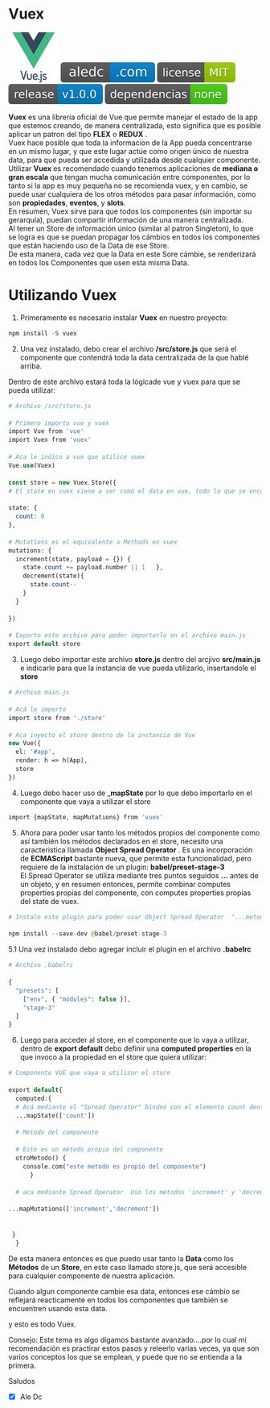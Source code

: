 # Vuex
![vueJS](https://raw.githubusercontent.com/aledc7/vuejs/master/vuelogo.png)
[![aledc.com](https://github.com/aledc7/Scrum-Certification/blob/master/recursos/aledc.com.svg)](https://aledc.com)
[![License](https://github.com/aledc7/Scrum-Certification/blob/master/recursos/mit-license.svg)](https://aledc.com)
[![GitHub release](https://github.com/aledc7/Scrum-Certification/blob/master/recursos/release.svg)](https://aledc.com)
[![Dependencies](https://github.com/aledc7/Scrum-Certification/blob/master/recursos/dependencias-none.svg)](https://aledc.com)


__Vuex__ es una librería oficial de Vue que permite manejar el estado de la app que estemos creando, de manera centralizada, esto significa que es posible aplicar un patron del tipo __FLEX__ o __REDUX__ .  
Vuex hace posible que toda la informacíon de la App pueda concentrarse en un mismo lugar, y que este lugar actúe como origen único de nuestra data, para que pueda ser accedida y utilizada desde cualquier componente.  
Utilizar __Vuex__ es recomendado cuando tenemos aplicaciones de __mediana o gran escala__ que tengan mucha comunicación entre componentes, por lo tanto si la app es muy pequeña no se recomienda vuex, y en cambio, se puede usar cualquiera de los otros métodos para pasar información, como son __propiedades__, __eventos__, y __slots__.   
En resumen, Vuex sirve para que todos los componentes (sin importar su gerarquía), puedan compartir información de una manera centralizada.  
Al tener un Store de información único (similar al patron Singleton), lo que se logra es que se puedan propagar los cámbios en todos los componentes que están haciendo uso de la Data de ese Store.  
De esta manera, cada vez que la Data en este Sore cámbie, se renderizará en todos los Componentes que usen esta misma Data.  

# Utilizando Vuex


1.  Primeramente es necesario instalar __Vuex__ en nuestro proyecto:
```php
npm install -S vuex
````

2. Una vez instalado, debo crear el archivo __/src/store.js__ que será el componente que contendrá toda la data centralizada de la que hablé arriba.  

Dentro de este archivo estará toda la lógicade vue y vuex para que se pueda utilizar:   

```php
# Archivo /src/store.js

# Primero importo vue y vuex
import Vue from 'vue'
import Vuex from 'vuex'

# Aca le indico a vue que utilice vuex
Vue.use(Vuex)

const store = new Vuex.Store({
# El state en vuex viene a ser como el data en vue, todo lo que se encuentre aca es lo que se va a poder compartir en todos los componentes

state: {
  count: 0
},

# Mutations es el equivalente a Methods en vuex
mutations: {
  increment(state, payload = {}) {
    state.count += payload.number || 1   },
    decrement(state){
      state.count--
    }
  }

})

# Exporto este archivo para poder importarlo en el archivo main.js
export default store
````

3. Luego debo importar este archivo __store.js__ dentro del arcjivo __src/main.js__  e indicarle para que la instancia de vue pueda utilizarlo, insertandole el __store__ 

```php
# Archivo main.js

# Acá lo importo
import store from './store'

# Aca inyecto el store dentro de la instancia de Vue
new Vue({
  el: '#app',
  render: h => h(App),
  store
})
````

4. Luego debo hacer uso de ___mapState__ por lo que debo importarlo en el componente que vaya a utilizar el store

```php
import {mapState, mapMutations} from 'vuex'
````

5. Ahora para poder usar tanto los métodos propios del componente como así también los métodos declarados en el store, necesito una caracteristica llamada __Object Spread Operator__ . Es una incorporación  de __ECMAScript__ bastante nueva, que permite esta funcionalidad, pero requiere de la instalación de un plugin:  __babel/preset-stage-3__  
El Spread Operator se utiliza mediante tres puntos seguidos __...__ antes de un objeto, y en resumen entonces, permite combinar computes properties propias del componente, con computes properties propias del state de vuex.   

```php
# Instalo este plugin para poder usar Object Spread Operator  "...metodo     ...estado"

npm install --save-dev @babel/preset-stage-3
````

5.1 Una vez instalado debo agregar incluir el plugin en el archivo __.babelrc__
```php
# Archivo .babelrc

{
  "presets": [
    ["env", { "modules": false }],
    "stage-3"
  ]
}
````

6. Luego para acceder al store, en el componente que lo vaya a utilizar, dentro de __export default__ debo definir una __computed properties__ en la que invoco a la propiedad en el store que quiera utilizar:


```php
# Componente VUE que vaya a utilizar el store

export default{
  computed:{
  # Acá mediante el "Spread Operator" bindeo con el elemento count dentro del archivo store.js 
  ...mapState(['count'])
  
  # Metodo del componente
  
  # Este es un método propio del componente
  otroMetodo() {
    console.com("este metodo es propio del componente")
      }
      
  # aca mediante Spread Operator  Uso los metodos 'increment' y 'decrement' que estan declarados en el archivo store.js, y los puedo usar como si fuesen metodos propios del componente.
  
...mapMutations(['increment','decrement'])
  
  
 }
  }
````


De esta manera entonces es que puedo usar tanto la __Data__ como los __Métodos__ de un __Store__, en este caso llamado store.js,  que será accesible para cualquier componente de nuestra aplicación.

Cuando algun componente cambie esa data, entonces ese cámbio se reflejará reacticamente en todos los componentes que también se encuentren usando esta data.


y esto es todo Vuex.


Consejo:  Este tema es algo digamos bastante avanzado....por lo cual mi recomendación es practirar estos pasos y releerlo varias veces, ya que son varios conceptos los que se emplean, y puede que no se entienda a la primera.


Saludos

- [x] Ale Dc








